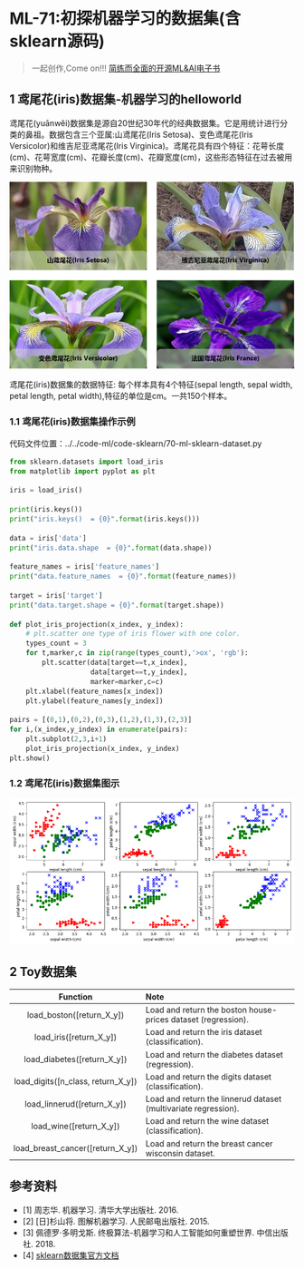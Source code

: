 # ML-71:初探机器学习的数据集(含sklearn源码)

> 一起创作,Come on!!! [简练而全面的开源ML&AI电子书](https://github.com/media-tm/MTOpenML)

## 1 鸢尾花(iris)数据集-机器学习的helloworld

鸢尾花(yuānwěi)数据集是源自20世纪30年代的经典数据集。它是用统计进行分类的鼻祖。数据包含三个亚属:山鸢尾花(Iris Setosa)、变色鸢尾花(Iris Versicolor)和维吉尼亚鸢尾花(Iris Virginica)。鸢尾花具有四个特征：花萼长度(cm)、花萼宽度(cm)、花瓣长度(cm)、花瓣宽度(cm)，这些形态特征在过去被用来识别物种。

![image](../images/7-database-iris.png)

鸢尾花(iris)数据集的数据特征: 每个样本具有4个特征(sepal length, sepal width, petal length, petal width),特征的单位是cm。一共150个样本。

### 1.1 鸢尾花(iris)数据集操作示例

代码文件位置：../../code-ml/code-sklearn/70-ml-sklearn-dataset.py

``` python
from sklearn.datasets import load_iris
from matplotlib import pyplot as plt

iris = load_iris()

print(iris.keys())
print("iris.keys()  = {0}".format(iris.keys()))

data = iris['data']
print("iris.data.shape  = {0}".format(data.shape))

feature_names = iris['feature_names']
print("data.feature_names  = {0}".format(feature_names))

target = iris['target']
print("data.target.shape = {0}".format(target.shape))

def plot_iris_projection(x_index, y_index):
    # plt.scatter one type of iris flower with one color.
    types_count = 3
    for t,marker,c in zip(range(types_count),'>ox', 'rgb'):
        plt.scatter(data[target==t,x_index],
                    data[target==t,y_index],
                    marker=marker,c=c)
    plt.xlabel(feature_names[x_index])
    plt.ylabel(feature_names[y_index])

pairs = [(0,1),(0,2),(0,3),(1,2),(1,3),(2,3)]
for i,(x_index,y_index) in enumerate(pairs):
    plt.subplot(2,3,i+1)
    plot_iris_projection(x_index, y_index)
plt.show()
```

### 1.2 鸢尾花(iris)数据集图示

![鸢尾花(iris)数据集](../images/7-database-iris-overview.png)

## 2 Toy数据集

| Function | Note |
|:----:|:----|
|load_boston([return_X_y])|Load and return the boston house-prices dataset (regression).|
|load_iris([return_X_y])|Load and return the iris dataset (classification).|
|load_diabetes([return_X_y])|Load and return the diabetes dataset (regression).|
|load_digits([n_class, return_X_y])|Load and return the digits dataset (classification).|
|load_linnerud([return_X_y])|Load and return the linnerud dataset (multivariate regression).|
|load_wine([return_X_y])|Load and return the wine dataset (classification).|
|load_breast_cancer([return_X_y])|Load and return the breast cancer wisconsin dataset.|

## 参考资料

- [1] 周志华. 机器学习. 清华大学出版社. 2016.
- [2] [日]杉山将. 图解机器学习. 人民邮电出版社. 2015.
- [3] 佩德罗·多明戈斯. 终极算法-机器学习和人工智能如何重塑世界. 中信出版社. 2018.
- [4] [sklearn数据集官方文档](http://scikit-learn.org/stable/datasets/index.html)
